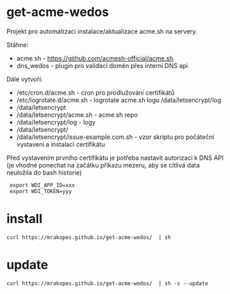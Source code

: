 # get-acme-wedos

Projekt pro automatizaci instalace/aktualizace acme.sh na servery.

Stáhne:
 * acme.sh - https://github.com/acmesh-official/acme.sh
 * dns_wedos - plugin pro validaci domén přes interní DNS api

Dále vytvoří:
 * /etc/cron.d/acme.sh - cron pro prodlužování certifikátů
 * /etc/logrotate.d/acme.sh - logrotate acme.sh logu /data/letsencrypt/log
 * /data/letsencrypt
 * /data/letsencrypt/acme.sh - acme.sh repo
 * /data/letsencrypt/log - logy
 * /data/letsencrypt/
 * /data/letsencrypt/issue-example.com.sh - vzor skriptu pro počáteční vystavení a instalaci certifikátu

Před vystavením prvního certifikátu je potřeba nastavit autorizaci k DNS API
(je vhodné ponechat na začátku příkazu mezeru, aby se citlivá data neuložila do bash historie)

```
 export WDI_APP_ID=xxx
 export WDI_TOKEN=yyy
```

# install
```
curl https://mrakopes.github.io/get-acme-wedos/  | sh
```

# update
```
curl https://mrakopes.github.io/get-acme-wedos/  | sh -s --update
```
